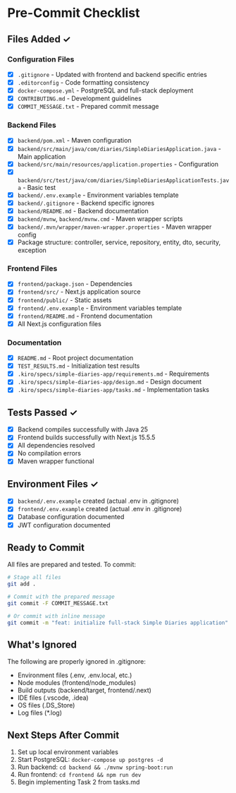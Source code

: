 # Pre-Commit Checklist

## Files Added ✓

### Configuration Files
- [x] `.gitignore` - Updated with frontend and backend specific entries
- [x] `.editorconfig` - Code formatting consistency
- [x] `docker-compose.yml` - PostgreSQL and full-stack deployment
- [x] `CONTRIBUTING.md` - Development guidelines
- [x] `COMMIT_MESSAGE.txt` - Prepared commit message

### Backend Files
- [x] `backend/pom.xml` - Maven configuration
- [x] `backend/src/main/java/com/diaries/SimpleDiariesApplication.java` - Main application
- [x] `backend/src/main/resources/application.properties` - Configuration
- [x] `backend/src/test/java/com/diaries/SimpleDiariesApplicationTests.java` - Basic test
- [x] `backend/.env.example` - Environment variables template
- [x] `backend/.gitignore` - Backend specific ignores
- [x] `backend/README.md` - Backend documentation
- [x] `backend/mvnw`, `backend/mvnw.cmd` - Maven wrapper scripts
- [x] `backend/.mvn/wrapper/maven-wrapper.properties` - Maven wrapper config
- [x] Package structure: controller, service, repository, entity, dto, security, exception

### Frontend Files
- [x] `frontend/package.json` - Dependencies
- [x] `frontend/src/` - Next.js application source
- [x] `frontend/public/` - Static assets
- [x] `frontend/.env.example` - Environment variables template
- [x] `frontend/README.md` - Frontend documentation
- [x] All Next.js configuration files

### Documentation
- [x] `README.md` - Root project documentation
- [x] `TEST_RESULTS.md` - Initialization test results
- [x] `.kiro/specs/simple-diaries-app/requirements.md` - Requirements
- [x] `.kiro/specs/simple-diaries-app/design.md` - Design document
- [x] `.kiro/specs/simple-diaries-app/tasks.md` - Implementation tasks

## Tests Passed ✓

- [x] Backend compiles successfully with Java 25
- [x] Frontend builds successfully with Next.js 15.5.5
- [x] All dependencies resolved
- [x] No compilation errors
- [x] Maven wrapper functional

## Environment Files ✓

- [x] `backend/.env.example` created (actual .env in .gitignore)
- [x] `frontend/.env.example` created (actual .env in .gitignore)
- [x] Database configuration documented
- [x] JWT configuration documented

## Ready to Commit

All files are prepared and tested. To commit:

```bash
# Stage all files
git add .

# Commit with the prepared message
git commit -F COMMIT_MESSAGE.txt

# Or commit with inline message
git commit -m "feat: initialize full-stack Simple Diaries application" -m "$(cat COMMIT_MESSAGE.txt | tail -n +3)"
```

## What's Ignored

The following are properly ignored in .gitignore:
- Environment files (.env, .env.local, etc.)
- Node modules (frontend/node_modules)
- Build outputs (backend/target, frontend/.next)
- IDE files (.vscode, .idea)
- OS files (.DS_Store)
- Log files (*.log)

## Next Steps After Commit

1. Set up local environment variables
2. Start PostgreSQL: `docker-compose up postgres -d`
3. Run backend: `cd backend && ./mvnw spring-boot:run`
4. Run frontend: `cd frontend && npm run dev`
5. Begin implementing Task 2 from tasks.md
